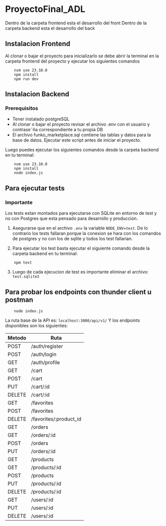# ProyectoFinal_ADL

Dentro de la carpeta frontend esta el desarrollo del front
Dentro de la carpeta backend esta el desarrollo del back

## Instalacion Frontend

Al clonar o bajar el proyecto para inicializarlo se debe abrir la terminal en la carpeta frontend del proyecto y ejecutar los siguientes comandos

```terminal
    nvm use 23.10.0
    npm install
    npm run dev
```

## Instalacion Backend

### Prerequisitos

- Tener instalado postgreSQL
- Al clonar o bajar el proyecto revisar el archivo .env con el usuario y contrase˜ña correspondiente a tu propia DB
- El archivo funko_marketplace.sql contiene las tablas y datos para la base de datos. Ejecutar este script antes de iniciar el proyecto.

Luego puedes ejecutar los siguientes comandos desde la carpeta backend en tu terminal:

```terminal
    nvm use 23.10.0
    npm install
    node index.js
```

## Para ejecutar tests

### Importante
Los tests estan montados para ejecutarse con SQLite en entorno de test y no con Postgres que esta pensado para desarrollo y produccion.

1. Asegurarse que en el archivo ```.env``` la variable ```NODE_ENV=test```. De lo contrario los tests fallaran porque la conexion se hara con los comandos de postgres y no con los de sqlite y todos los test fallarian.

2. Para ejecutar los test basta ejecutar el siguiente comando desde la carpeta backend en tu terminal:

```terminal
    npm test
```

3. Luego de cada ejecucion de test es importante eliminar el archivo: ``` test.sqlite3```

## Para probar los endpoints con thunder client u postman

```terminal
    node index.js
```

La ruta base de la API es: ```localhost:3000/api/v1/```
Y los endpoints disponibles son los siguientes:

| Metodo    |    Ruta                   |
| --------  | ------------------------- |
| POST      | /auth/register            |
| POST      | /auth/login               |
| GET       | /auth/profile             |
| GET       | /cart                     |
| POST      | /cart                     |
| PUT       | /cart/:id                 |
| DELETE    | /cart/:id                 |
| GET       | /favorites                |
| POST      | /favorites                |
| DELETE    | /favorites/:product_id    |
| GET       | /orders                   |
| GET       | /orders/:id               |
| POST      | /orders                   |
| PUT       | /orders/:id               |
| GET       | /products                 |
| GET       | /products/:id             |
| POST      | /products                 |
| PUT       | /products/:id             |
| DELETE    | /products/:id             |
| GET       | /users/:id                |
| PUT       | /users/:id                |
| DELETE    | /users/:id                |
